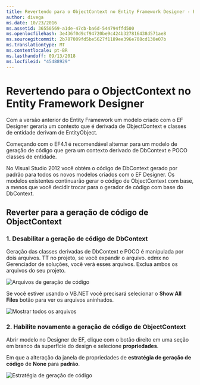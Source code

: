 ```yaml
---
title: Revertendo para o ObjectContext no Entity Framework Designer - EF6
author: divega
ms.date: 10/23/2016
ms.assetid: 36550569-a1de-47cb-ba6d-544794ffd500
ms.openlocfilehash: 3e436f0d9cf94720be9c424b327816438d571ae8
ms.sourcegitcommit: 2b787009fd5be5627f1189ee396e708cd130e07b
ms.translationtype: MT
ms.contentlocale: pt-BR
ms.lasthandoff: 09/13/2018
ms.locfileid: "45488929"
---
```

# <a name="reverting-to-objectcontext-in-entity-framework-designer"></a>Revertendo para o ObjectContext no Entity Framework Designer
Com a versão anterior do Entity Framework um modelo criado com o EF Designer geraria um contexto que é derivada de ObjectContext e classes de entidade derivam de EntityObject.

Começando com o EF4.1 é recomendável alternar para um modelo de geração de código que gera um contexto derivado de DbContext e POCO classes de entidade.

No Visual Studio 2012 você obtém o código de DbContext gerado por padrão para todos os novos modelos criados com o EF Designer. Os modelos existentes continuarão gerar o código de ObjectContext com base, a menos que você decidir trocar para o gerador de código com base do DbContext.

## <a name="reverting-back-to-objectcontext-code-generation"></a>Reverter para a geração de código de ObjectContext

### <a name="1-disable-dbcontext-code-generation"></a>1. Desabilitar a geração de código de DbContext

Geração das classes derivadas de DbContext e POCO é manipulada por dois arquivos. TT no projeto, se você expandir o arquivo. edmx no Gerenciador de soluções, você verá esses arquivos. Exclua ambos os arquivos do seu projeto.

![Arquivos de geração de código](~/ef6/media/codegenfiles.png)

Se você estiver usando o VB.NET você precisará selecionar o **Show All Files** botão para ver os arquivos aninhados.

![Mostrar todos os arquivos](~/ef6/media/showallfiles.png)

### <a name="2-re-enable-objectcontext-code-generation"></a>2. Habilite novamente a geração de código de ObjectContext

Abrir modelo no Designer de EF, clique com o botão direito em uma seção em branco da superfície do design e selecione **propriedades**.

Em que a alteração da janela de propriedades de **estratégia de geração de código** de **None** para **padrão**.

![Estratégia de geração de código](~/ef6/media/codegenstrategy.png)
